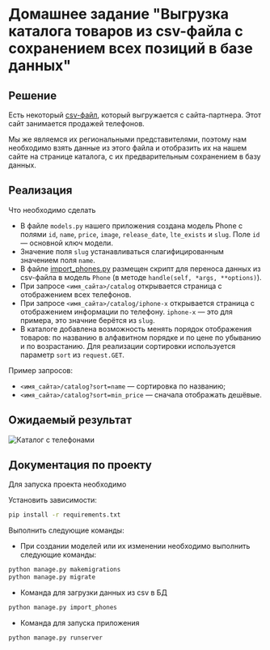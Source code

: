 # Домашнее задание "Выгрузка каталога товаров из csv-файла с сохранением всех позиций в базе данных"

## Решение

Есть некоторый [csv-файл](./phones.csv), который выгружается с сайта-партнера. Этот сайт занимается 
продажей телефонов.

Мы же являемся их региональными представителями, поэтому нам необходимо взять данные из этого 
файла и отобразить их на нашем сайте на странице каталога, с их предварительным сохранением 
в базу данных.

## Реализация

Что необходимо сделать

- В файле `models.py` нашего приложения создана модель Phone с полями `id`, `name`, `price`, 
`image`, `release_date`, `lte_exists` и `slug`. Поле `id` — основной ключ модели.
- Значение поля `slug` устанавливаться слагифицированным значением поля `name`.
- В файле [import_phones.py](./phones/management/commands/import_phones.py) размещен скрипт для переноса данных из csv-файла в модель `Phone`
  (в методе `handle(self, *args, **options)`).
- При запросе `<имя_сайта>/catalog` открывается страница с отображением всех телефонов.
- При запросе `<имя_сайта>/catalog/iphone-x` открывается страница с отображением 
информации по телефону. `iphone-x` — это для примера, это значние берётся из `slug`.
- В каталоге добавлена возможность менять порядок отображения товаров: по названию 
в алфавитном порядке и по цене по убыванию и по возрастанию.
Для реализации сортировки используется параметр `sort` из `request.GET`.

Пример запросов:

- `<имя_сайта>/catalog?sort=name` — сортировка по названию;
- `<имя_сайта>/catalog?sort=min_price` — сначала отображать дешёвые.

## Ожидаемый результат

![Каталог с телефонами](res/catalog.png)

## Документация по проекту

Для запуска проекта необходимо

Установить зависимости:

```bash
pip install -r requirements.txt
```

Выполнить следующие команды:

- При создании моделей или их изменении необходимо выполнить следующие команды:

```bash
python manage.py makemigrations
python manage.py migrate
```

- Команда для загрузки данных из csv в БД

```bash
python manage.py import_phones
```

- Команда для запуска приложения

```bash
python manage.py runserver
```


